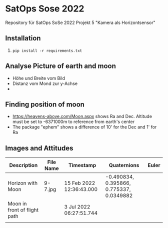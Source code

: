 # SatOps Sose 2022
Repository für SatOps SoSe 2022 Projekt 5 "Kamera als Horizontsensor"

## Installation

1. `pip install -r requirements.txt`

## Analyse Picture of earth and moon

* Höhe und Breite vom Bild
* Distanz vom Mond zur y-Achse
*

## Finding position of moon

* https://heavens-above.com/Moon.aspx shows Ra and Dec. Altitude must be set to -6371000m to reference from earth's
  center
* The package "ephem" shows a difference of 10' for the Dec and 1' for Ra

## Images and Attitudes

| Description                  | File Name | Timestamp                | Quaternions                              | Euler |
|------------------------------|-----------|--------------------------|------------------------------------------|-------|
| Horizon with Moon            | 9-7.jpg   | 15 Feb 2022 12:36:43.000 | -0.490834, 0.395866, 0.775337, 0.0349882 |       |
| Moon in front of flight path |           | 3 Jul 2022 06:27:51.744  |                                          |       |
|                              |           |                          |                                          |       |
